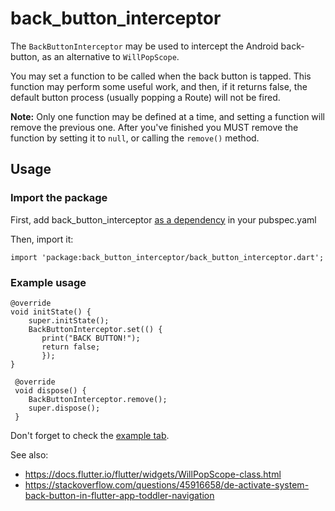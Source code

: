 # back_button_interceptor

The `BackButtonInterceptor` may be used to intercept the Android back-button,
as an alternative to `WillPopScope`.

You may set a function to be called when the back button is tapped.
This function may perform some useful work, and then, if it returns false,
the default button process (usually popping a Route) will not be fired.

**Note:** Only one function may be defined at a time, and setting a function will
remove the previous one. After you've finished you MUST remove the function
by setting it to `null`, or calling the `remove()` method.

## Usage

### Import the package

First, add back_button_interceptor [as a dependency](https://pub.dartlang.org/packages/back_button_interceptor#-installing-tab-) in your pubspec.yaml

Then, import it:

    import 'package:back_button_interceptor/back_button_interceptor.dart';

### Example usage

    @override
    void initState() {
        super.initState();
        BackButtonInterceptor.set(() {
           print("BACK BUTTON!");
           return false;
           });
    }
    
     @override
     void dispose() {
        BackButtonInterceptor.remove();
        super.dispose();
     }

Don't forget to check the [example tab](https://pub.dartlang.org/packages/back_button_interceptor#-example-tab-).
 
See also:

  * https://docs.flutter.io/flutter/widgets/WillPopScope-class.html
  * https://stackoverflow.com/questions/45916658/de-activate-system-back-button-in-flutter-app-toddler-navigation
